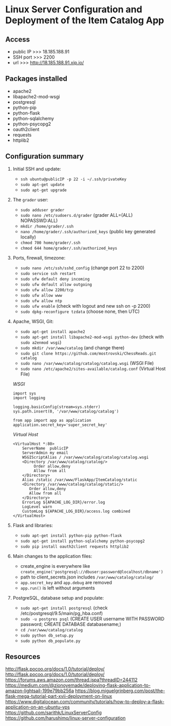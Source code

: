 # Linux Server Configuration and Deployment of the Item Catalog App

## Access

- public IP >>> 18.185.188.91
- SSH port >>> 2200
- url >>> http://18.185.188.91.xip.io/

## Packages installed

- apache2
- libapache2-mod-wsgi
- postgresql
- python-pip
- python-flask 
- python-sqlalchemy 
- python-psycopg2
- oauth2client 
- requests 
- httplib2

## Configuration summary

1. Initial SSH and update:
   - `ssh ubuntu@publicIP -p 22 -i ~/.ssh/privateKey`
   - `sudo apt-get update`
   - `sudo apt-get upgrade`

2. The `grader` user:
   - `sudo adduser grader`
   - `sudo nano /etc/sudoers.d/grader` (grader ALL=(ALL) NOPASSWD:ALL)
   - `mkdir /home/grader/.ssh`
   - `nano /home/grader/.ssh/authorized_keys` (public key generated locally)
   - `chmod 700 home/grader/.ssh`
   - `chmod 644 home/grader/.ssh/authorized_keys`

3. Ports, firewall, timezone:
   - `sudo nano /etc/ssh/sshd_config` (change port 22 to 2200)
   - `sudo service ssh restart`
   - `sudo ufw default deny incoming`
   - `sudo ufw default allow outgoing`
   - `sudo ufw allow 2200/tcp`
   - `sudo ufw allow www`
   - `sudo ufw allow ntp`
   - `sudo ufw enable` (check with logout and new ssh on -p 2200)
   - `sudo dpkg-reconfigure tzdata` (choose none, then UTC)

4. Apache, WSGI, Git:
   - `sudo apt-get install apache2`
   - `sudo apt-get install libapache2-mod-wsgi python-dev` 
     (check with `sudo a2enmod wsgi`)
   - `sudo mkdir /var/www/catalog` (and change there)
   - `sudo git clone https://github.com/mostrovski/ChessReads.git catalog`
   - `sudo nano /var/www/catalog/catalog/catalog.wsgi` (WSGI File)
   - `sudo nano /etc/apache2/sites-available/catalog.conf` (Virtual Host File)
   
   *WSGI*
   ```
   import sys
   import logging

   logging.basicConfig(stream=sys.stderr)
   sys.path.insert(0, '/var/www/catalog/catalog')

   from app import app as application
   application.secret_key='super_secret_key'
   ```
   *Virtual Host*
   ```
   <VirtualHost *:80>
       ServerName  publicIP
       ServerAdmin my email
       WSGIScriptAlias / /var/www/catalog/catalog/catalog.wsgi
       <Directory /var/www/catalog/catalog/>
            Order allow,deny
            Allow from all
       </Directory>
       Alias /static /var/www/FlaskApp/ItemCatalog/static
       <Directory /var/www/catalog/catalog/static/>
          Order allow,deny
          Allow from all
       </Directory>
       ErrorLog ${APACHE_LOG_DIR}/error.log
       LogLevel warn
       CustomLog ${APACHE_LOG_DIR}/access.log combined
   </VirtualHost>
   ```
5. Flask and libraries:
   - `sudo apt-get install python-pip python-flask`
   - `sudo apt-get install python-sqlalchemy python-psycopg2`
   - `sudo pip install oauth2client requests httplib2`

6. Main changes to the application files:
   - create_engine is everywhere like 
     `create_engine('postgresql://dbuser:password@localhost/dbname')`
   - path to client_secrets.json includes `/var/www/catalog/catalog/`
   - `app.secret_key` and `app.debug` are removed
   - `app.run()` is left without arguments 

7. PostgreSQL, database setup and populate:
   - `sudo apt-get install postgresql` 
     (check /etc/postgresql/9.5/main/pg_hba.conf)
   - `sudo -u postgres psql`
     (CREATE USER username WITH PASSWORD password;
      CREATE DATABASE databasename;)
   - `cd /var/www/catalog/catalog`
   - `sudo python db_setup.py`
   - `sudo python db_populate.py`

## Resources

http://flask.pocoo.org/docs/1.0/tutorial/deploy/
http://flask.pocoo.org/docs/1.0/tutorial/deploy/
https://forums.aws.amazon.com/thread.jspa?threadID=244112
https://medium.com/@zionoyemade/deploying-flask-application-to-amazon-lightsail-199e79bb256a
https://blog.miguelgrinberg.com/post/the-flask-mega-tutorial-part-xvii-deployment-on-linux
https://www.digitalocean.com/community/tutorials/how-to-deploy-a-flask-application-on-an-ubuntu-vps
https://github.com/sarithk/LinuxServerConfig
https://github.com/harushimo/linux-server-configuration